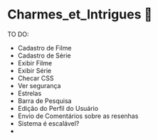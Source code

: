 # Charmes_et_Intrigues 🌷
TO DO:
- Cadastro de Filme
- Cadastro de Série
- Exibir Filme
- Exibir Série
- Checar CSS
- Ver segurança
- Estrelas
- Barra de Pesquisa
- Edição do Perfil do Usuário
- Envio de Comentários sobre as resenhas
- Sistema é escalável?
- 

